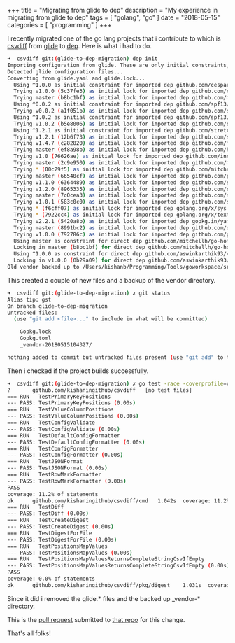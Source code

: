 +++
title = "Migrating from glide to dep"
description = "My experience in migrating from glide to dep"
tags = [
    "golang", "go"
]
date = "2018-05-15"
categories = [
    "programming"
]
+++

I recently migrated one of the go lang projects that i contribute to which is [csvdiff](https://github.com/aswinkarthik93/csvdiff) from [glide](https://github.com/Masterminds/glide) to [dep](https://github.com/golang/dep). Here is what i had to do.

```bash
➜  csvdiff git:(glide-to-dep-migration) dep init
Importing configuration from glide. These are only initial constraints, and are further refined during the solve process.
Detected glide configuration files...
Converting from glide.yaml and glide.lock...
  Using ^1.0.0 as initial constraint for imported dep github.com/cespare/xxhash
  Trying v1.0.0 (5c37fe3) as initial lock for imported dep github.com/cespare/xxhash
  Trying master (b8bc1bf) as initial lock for imported dep github.com/mitchellh/go-homedir
  Using ^0.0.2 as initial constraint for imported dep github.com/spf13/cobra
  Trying v0.0.2 (a1f051b) as initial lock for imported dep github.com/spf13/cobra
  Using ^1.0.2 as initial constraint for imported dep github.com/spf13/viper
  Trying v1.0.2 (b5e8006) as initial lock for imported dep github.com/spf13/viper
  Using ^1.2.1 as initial constraint for imported dep github.com/stretchr/testify
  Trying v1.2.1 (12b6f73) as initial lock for imported dep github.com/stretchr/testify
  Trying v1.4.7 (c282820) as initial lock for imported dep github.com/fsnotify/fsnotify
  Trying master (ef8a98b) as initial lock for imported dep github.com/hashicorp/hcl
  Trying v1.0 (76626ae) as initial lock for imported dep github.com/inconshreveable/mousetrap
  Trying master (2c9e950) as initial lock for imported dep github.com/magiconair/properties
  Trying * (00c29f5) as initial lock for imported dep github.com/mitchellh/mapstructure
  Trying master (66540cf) as initial lock for imported dep github.com/pelletier/go-toml
  Trying v1.1.0 (6364489) as initial lock for imported dep github.com/spf13/afero
  Trying v1.2.0 (8965335) as initial lock for imported dep github.com/spf13/cast
  Trying master (7c0cea3) as initial lock for imported dep github.com/spf13/jwalterweatherman
  Trying v1.0.1 (583c0c0) as initial lock for imported dep github.com/spf13/pflag
  Trying * (f6cff07) as initial lock for imported dep golang.org/x/sys
  Trying * (7922cc4) as initial lock for imported dep golang.org/x/text
  Trying v2.2.1 (5420a8b) as initial lock for imported dep gopkg.in/yaml.v2
  Trying master (8991bc2) as initial lock for imported dep github.com/davecgh/go-spew
  Trying v1.0.0 (792786c) as initial lock for imported dep github.com/pmezard/go-difflib
  Using master as constraint for direct dep github.com/mitchellh/go-homedir
  Locking in master (b8bc1bf) for direct dep github.com/mitchellh/go-homedir
  Using ^1.0.0 as constraint for direct dep github.com/aswinkarthik93/csvdiff
  Locking in v1.0.0 (0b29a09) for direct dep github.com/aswinkarthik93/csvdiff
Old vendor backed up to /Users/kishanb/Programming/Tools/goworkspace/src/github.com/kishaningithub/csvdiff/_vendor-20180515104327
```

This created a couple of new files and a backup of the vendor directory.

```bash
➜  csvdiff git:(glide-to-dep-migration) ✗ git status
Alias tip: gst
On branch glide-to-dep-migration
Untracked files:
  (use "git add <file>..." to include in what will be committed)

	Gopkg.lock
	Gopkg.toml
	_vendor-20180515104327/

nothing added to commit but untracked files present (use "git add" to track)
```

Then i checked if the project builds successfully.

```bash
➜  csvdiff git:(glide-to-dep-migration) ✗ go test -race -coverprofile=coverage.txt -covermode=atomic -v ./...
?   	github.com/kishaningithub/csvdiff	[no test files]
=== RUN   TestPrimaryKeyPositions
--- PASS: TestPrimaryKeyPositions (0.00s)
=== RUN   TestValueColumnPositions
--- PASS: TestValueColumnPositions (0.00s)
=== RUN   TestConfigValidate
--- PASS: TestConfigValidate (0.00s)
=== RUN   TestDefaultConfigFormatter
--- PASS: TestDefaultConfigFormatter (0.00s)
=== RUN   TestConfigFormatter
--- PASS: TestConfigFormatter (0.00s)
=== RUN   TestJSONFormat
--- PASS: TestJSONFormat (0.00s)
=== RUN   TestRowMarkFormatter
--- PASS: TestRowMarkFormatter (0.00s)
PASS
coverage: 11.2% of statements
ok  	github.com/kishaningithub/csvdiff/cmd	1.042s	coverage: 11.2% of statements
=== RUN   TestDiff
--- PASS: TestDiff (0.00s)
=== RUN   TestCreateDigest
--- PASS: TestCreateDigest (0.00s)
=== RUN   TestDigestForFile
--- PASS: TestDigestForFile (0.00s)
=== RUN   TestPositionsMapValues
--- PASS: TestPositionsMapValues (0.00s)
=== RUN   TestPositionsMapValuesReturnsCompleteStringCsvIfEmpty
--- PASS: TestPositionsMapValuesReturnsCompleteStringCsvIfEmpty (0.00s)
PASS
coverage: 0.0% of statements
ok  	github.com/kishaningithub/csvdiff/pkg/digest	1.031s	coverage: 0.0% of statements
```

Since it did i removed the glide.* files and the backed up _vendor-* directory.

This is the [pull request](https://github.com/aswinkarthik93/csvdiff/pull/12) submitted to [that repo](https://github.com/aswinkarthik93/csvdiff) for this change.

That's all folks!